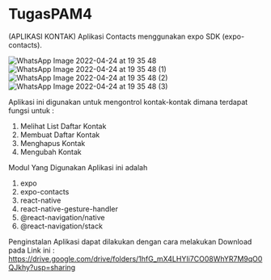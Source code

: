 # TugasPAM4

(APLIKASI KONTAK)
Aplikasi Contacts menggunakan expo SDK (expo-contacts). 

![WhatsApp Image 2022-04-24 at 19 35 48](https://user-images.githubusercontent.com/90810992/164976876-66d3dc60-7f45-4867-ac54-126ce54117dd.jpeg)
![WhatsApp Image 2022-04-24 at 19 35 48 (1)](https://user-images.githubusercontent.com/90810992/164976882-5d636bee-a2bc-4062-bfde-38186ae9f652.jpeg)
![WhatsApp Image 2022-04-24 at 19 35 48 (2)](https://user-images.githubusercontent.com/90810992/164976897-09f7160e-0486-4453-b905-58498be2c20a.jpeg)
![WhatsApp Image 2022-04-24 at 19 35 48 (3)](https://user-images.githubusercontent.com/90810992/164976907-3c6ec434-ad6e-4dce-8712-a932937189de.jpeg)

Aplikasi ini digunakan untuk mengontrol kontak-kontak dimana terdapat fungsi untuk : 
1. Melihat List Daftar Kontak
2. Membuat Daftar Kontak
3. Menghapus Kontak
4. Mengubah Kontak

Modul Yang Digunakan Aplikasi ini adalah 
1. expo
2. expo-contacts
3. react-native
4. react-native-gesture-handler
5. @react-navigation/native
6. @react-navigation/stack

Penginstalan Aplikasi dapat dilakukan dengan cara melakukan Download pada Link ini :
https://drive.google.com/drive/folders/1hfG_mX4LHYIi7CO08WhYR7M9qO0QJkhy?usp=sharing
